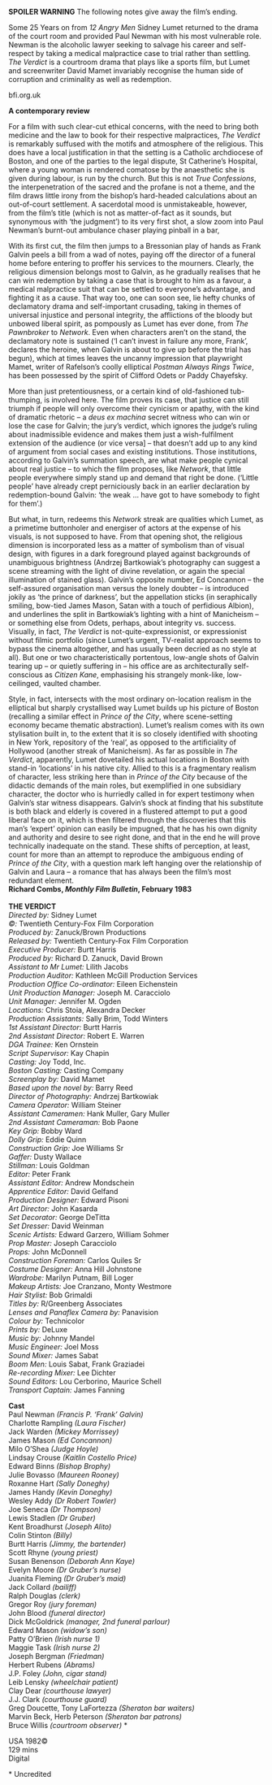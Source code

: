 


**SPOILER WARNING** The following notes give away the film’s ending.

Some 25 Years on from _12 Angry Men_ Sidney Lumet returned to the drama of the court room and provided Paul Newman with his most vulnerable role. Newman is the alcoholic lawyer seeking to salvage his career and self-respect by taking a medical malpractice case to trial rather than settling. _The Verdict_ is a courtroom drama that plays like a sports film, but Lumet and screenwriter David Mamet invariably recognise the human side of corruption and criminality as well as redemption.

bfi.org.uk

**A contemporary review**

For a film with such clear-cut ethical concerns, with the need to bring both medicine and the law to book for their respective malpractices, _The Verdict_ is remarkably suffused with the motifs and atmosphere of the religious. This does have a local justification in that the setting is a Catholic archdiocese of Boston, and one of the parties to the legal dispute, St Catherine’s Hospital, where a young woman is rendered comatose by the anaesthetic she is given during labour, is run by the church. But this is not _True Confessions_, the interpenetration of the sacred and the profane is not a theme, and the film draws little irony from the bishop’s hard-headed calculations about an out-of-court settlement. A sacerdotal mood is unmistakeable, however, from the film’s title (which is not as matter-of-fact as it sounds, but synonymous with ‘the judgment’) to its very first shot, a slow zoom into Paul Newman’s burnt-out ambulance chaser playing pinball in a bar,

With its first cut, the film then jumps to a Bressonian play of hands as Frank Galvin peels a bill from a wad of notes, paying off the director of a funeral home before entering to proffer his services to the mourners. Clearly, the religious dimension belongs most to Galvin, as he gradually realises that he can win redemption by taking a case that is brought to him as a favour, a medical malpractice suit that can be settled to everyone’s advantage, and fighting it as a cause. That way too, one can soon see, lie hefty chunks of declamatory drama and self-important crusading, taking in themes of universal injustice and personal integrity, the afflictions of the bloody but unbowed liberal spirit, as pompously as Lumet has ever done, from _The Pawnbroker_ to _Network_. Even when characters aren’t on the stand, the declamatory note is sustained (‘I can’t invest in failure any more, Frank’, declares the heroine, when Galvin is about to give up before the trial has begun), which at times leaves the uncanny impression that playwright Mamet, writer of Rafelson’s coolly elliptical _Postman Always Rings Twice_, has been possessed by the spirit of Clifford Odets or Paddy Chayefsky.

More than just pretentiousness, or a certain kind of old-fashioned tub-thumping, is involved here. The film proves its case, that justice can still triumph if people will only overcome their cynicism or apathy, with the kind of dramatic rhetoric – a _deus ex machina_ secret witness who can win or lose the case for Galvin; the jury’s verdict, which ignores the judge’s ruling about inadmissible evidence and makes them just a wish-fulfilment extension of the audience (or vice versa] – that doesn’t add up to any kind of argument from social cases and existing institutions. Those institutions, according to Galvin’s summation speech, are what make people cynical about real justice – to which the film proposes, like _Network_, that little people everywhere simply stand up and demand that right be done. (‘Little people’ have already crept perniciously back in an earlier declaration by redemption-bound Galvin: ‘the weak ... have got to have somebody to fight for them’.)

But what, in turn, redeems this _Network_ streak are qualities which Lumet, as a primetime buttonholer and energiser of actors at the expense of his visuals, is not supposed to have. From that opening shot, the religious dimension is incorporated less as a matter of symbolism than of visual design, with figures in a dark foreground played against backgrounds of unambiguous brightness (Andrzej Bartkowiak’s photography can suggest a scene streaming with the light of divine revelation, or again the special illumination of stained glass). Galvin’s opposite number, Ed Concannon – the self-assured organisation man versus the lonely doubter – is introduced jokily as ‘the prince of darkness’, but the appellation sticks (in seraphically smiling, bow-tied James Mason, Satan with a touch of perfidious Albion), and underlines the split in Bartkowiak’s lighting with a hint of Manicheism – or something else from Odets, perhaps, about integrity vs. success. Visually, in fact, _The Verdict_ is not-quite-expressionist, or expressionist without filmic portfolio (since Lumet’s urgent, TV-realist approach seems to bypass the cinema altogether, and has usually been decried as no style at all). But one or two characteristically portentous, low-angle shots of Galvin tearing up – or quietly suffering in – his office are as architecturally self-conscious as _Citizen Kane_, emphasising his strangely monk-like, low-ceilinged, vaulted chamber.

Style, in fact, intersects with the most ordinary on-location realism in the elliptical but sharply crystallised way Lumet builds up his picture of Boston (recalling a similar effect in _Prince of the City_, where scene-setting economy became thematic abstraction). Lumet’s realism comes with its own stylisation built in, to the extent that it is so closely identified with shooting in New York, repository of the ‘real’, as opposed to the artificiality of Hollywood (another streak of Manicheism). As far as possible in _The Verdict_, apparently, Lumet dovetailed his actual locations in Boston with stand-in ‘locations’ in his native city. Allied to this is a fragmentary realism of character, less striking here than in _Prince of the City_ because of the didactic demands of the main roles, but exemplified in one subsidiary character, the doctor who is hurriedly called in for expert testimony when Galvin’s star witness disappears. Galvin’s shock at finding that his substitute is both black and elderly is covered in a flustered attempt to put a good liberal face on it, which is then filtered through the discoveries that this man’s ‘expert’ opinion can easily be impugned, that he has his own dignity and authority and desire to see right done, and that in the end he will prove technically inadequate on the stand. These shifts of perception, at least, count for more than an attempt to reproduce the ambiguous ending of _Prince of the City_, with a question mark left hanging over the relationship of Galvin and Laura – a romance that has always been the film’s most redundant element.  
**Richard Combs, _Monthly Film Bulletin_, February 1983**  
<br>
**THE VERDICT**  
_Directed by:_ Sidney Lumet  
_©:_ Twentieth Century-Fox Film Corporation  
_Produced by:_ Zanuck/Brown Productions  
_Released by:_ Twentieth Century-Fox Film Corporation  
_Executive Producer:_ Burtt Harris  
_Produced by:_ Richard D. Zanuck, David Brown  
_Assistant to Mr Lumet:_ Lilith Jacobs  
_Production Auditor:_ Kathleen McGill Production Services  
_Production Office Co-ordinator:_ Eileen Eichenstein  
_Unit Production Manager:_ Joseph M. Caracciolo  
_Unit Manager:_ Jennifer M. Ogden  
_Locations:_ Chris Stoia, Alexandra Decker  
_Production Assistants:_ Sally Brim, Todd Winters  
_1st Assistant Director:_ Burtt Harris  
_2nd Assistant Director:_ Robert E. Warren  
_DGA Trainee:_ Ken Ornstein  
_Script Supervisor:_ Kay Chapin  
_Casting:_ Joy Todd, Inc.  
_Boston Casting:_ Casting Company  
_Screenplay by:_ David Mamet  
_Based upon the novel by:_ Barry Reed  
_Director of Photography:_ Andrzej Bartkowiak  
_Camera Operator:_ William Steiner  
_Assistant Cameramen:_ Hank Muller, Gary Muller  
_2nd Assistant Cameraman:_ Bob Paone  
_Key Grip:_ Bobby Ward  
_Dolly Grip:_ Eddie Quinn  
_Construction Grip:_ Joe Williams Sr  
_Gaffer:_ Dusty Wallace  
_Stillman:_ Louis Goldman  
_Editor:_ Peter Frank  
_Assistant Editor:_ Andrew Mondschein  
_Apprentice Editor:_ David Gelfand  
_Production Designer:_ Edward Pisoni  
_Art Director:_ John Kasarda  
_Set Decorator:_ George DeTitta  
_Set Dresser:_ David Weinman  
_Scenic Artists:_ Edward Garzero, William Sohmer  
_Prop Master:_ Joseph Caracciolo  
_Props:_ John McDonnell  
_Construction Foreman:_ Carlos Quiles Sr  
_Costume Designer:_ Anna Hill Johnstone  
_Wardrobe:_ Marilyn Putnam, Bill Loger  
_Makeup Artists:_ Joe Cranzano, Monty Westmore  
_Hair Stylist:_ Bob Grimaldi  
_Titles by:_ R/Greenberg Associates  
_Lenses and Panaflex Camera by:_ Panavision  
_Colour by:_ Technicolor  
_Prints by:_ DeLuxe  
_Music by:_ Johnny Mandel  
_Music Engineer:_ Joel Moss  
_Sound Mixer:_ James Sabat  
_Boom Men:_ Louis Sabat, Frank Graziadei  
_Re-recording Mixer:_ Lee Dichter  
_Sound Editors:_ Lou Cerborino, Maurice Schell  
_Transport Captain:_ James Fanning  

**Cast**  
Paul Newman _(Francis P. ‘Frank’ Galvin)_  
Charlotte Rampling _(Laura Fischer)_  
Jack Warden _(Mickey Morrissey)_  
James Mason _(Ed Concannon)_  
Milo O’Shea _(Judge Hoyle)_  
Lindsay Crouse _(Kaitlin Costello Price)_  
Edward Binns _(Bishop Brophy)_  
Julie Bovasso _(Maureen Rooney)_  
Roxanne Hart _(Sally Doneghy)_  
James Handy _(Kevin Doneghy)_  
Wesley Addy _(Dr Robert Towler)_  
Joe Seneca _(Dr Thompson)_  
Lewis Stadlen _(Dr Gruber)_  
Kent Broadhurst _(Joseph Alito)_  
Colin Stinton _(Billy)_  
Burtt Harris _(Jimmy, the bartender)_  
Scott Rhyne _(young priest)_  
Susan Benenson _(Deborah Ann Kaye)_  
Evelyn Moore _(Dr Gruber’s nurse)_  
Juanita Fleming _(Dr Gruber’s maid)_  
Jack Collard _(bailiff)_  
Ralph Douglas _(clerk)_  
Gregor Roy _(jury foreman)_  
John Blood _(funeral director)_  
Dick McGoldrick _(manager, 2nd funeral parlour)_  
Edward Mason _(widow’s son)_  
Patty O’Brien _(Irish nurse 1)_  
Maggie Task _(Irish nurse 2)_  
Joseph Bergman _(Friedman)_  
Herbert Rubens _(Abrams)_  
J.P. Foley _(John, cigar stand)_  
Leib Lensky _(wheelchair patient)_  
Clay Dear _(courthouse lawyer)_  
J.J. Clark _(courthouse guard)_  
Greg Doucette, Tony LaFortezza _(Sheraton bar waiters)_  
Marvin Beck, Herb Peterson _(Sheraton bar patrons)_  
Bruce Willis _(courtroom observer)_ *  

USA 1982©  
129 mins  
Digital  
  

\* Uncredited  
<!--stackedit_data:
eyJoaXN0b3J5IjpbLTExMDU5NTIxNTddfQ==
-->